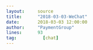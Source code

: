 ```yaml
---
layout:     source 
title:      "2018-03-03-WeChat"
date:       2018-03-03 12:00:00
author:     "PaymentGroup"
lines:      93 
tag:		  [chat]
---
```

